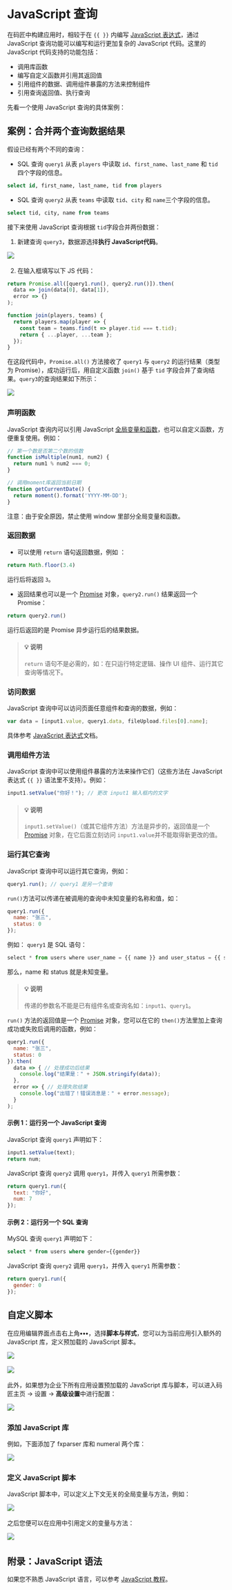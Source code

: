 # JavaScript 查询

在码匠中构建应用时，相较于在 `{{ }}`​ 内编写 [JavaScript 表达式](https://majiang.co/docs/javascript-in-majiang/writing-javascript)，通过 JavaScript 查询功能可以编写和运行更加复杂的 JavaScript 代码。这里的 JavaScript 代码支持的功能包括：

* 调用库函数
* 编写自定义函数并引用其返回值
* 引用组件的数据、调用组件暴露的方法来控制组件
* 引用查询返回值、执行查询

先看一个使用 JavaScript 查询的具体案例：

## 案例：合并两个查询数据结果

假设已经有两个不同的查询：

* SQL 查询 `query1`​ 从表 `players`​ 中读取 `id`​、`first_name`​、`last_name`​ 和 `tid`​ 四个字段的信息。

```sql
select id, first_name, last_name, tid from players
```

* SQL 查询 `query2`​ 从表 `teams`​ 中读取 `tid`​、`city`​ 和 `name`​ 三个字段的信息。

```sql
select tid, city, name from teams
```

接下来使用 JavaScript 查询根据 `tid`​ 字段合并两份数据：

1. 新建查询 `query3`​，数据源选择**执行 JavaScript代码**​。

​![](assets/1-20231002175904-nql9kvn.png)​

2. 在输入框填写以下 JS 代码：

```javascript
return Promise.all([query1.run(), query2.run()]).then(
  data => join(data[0], data[1]),
  error => {}
);

function join(players, teams) {
  return players.map(player => {
    const team = teams.find(t => player.tid === t.tid);
    return { ...player, ...team };
  });
}
```

在这段代码中，`Promise.all()`​ 方法接收了 `query1`​ 与 `query2`​ 的运行结果（类型为 Promise），成功运行后，用自定义函数 `join()`​ 基于 `tid`​ 字段合并了查询结果。`query3`​ 的查询结果如下所示：

​![](assets/2-20231002175904-by3bpfv.png)​

### 声明函数

JavaScript 查询内可以引用 JavaScript [全局变量和函数](https://developer.mozilla.org/zh-CN/docs/Web/JavaScript/Reference/Global_Objects)，也可以自定义函数，方便重复使用。例如：

```javascript
// 第一个数是否第二个数的倍数
function isMultiple(num1, num2) {
  return num1 % num2 === 0;
}

// 调用moment库返回当前日期
function getCurrentDate() {
  return moment().format('YYYY-MM-DD');
}
```

注意：由于安全原因，禁止使用 window 里部分全局变量和函数。

### 返回数据

* 可以使用 `return`​ 语句返回数据，例如 ：

```javascript
return Math.floor(3.4)
```

运行后将返回 `3`​。

* 返回结果也可以是一个 [Promise](https://developer.mozilla.org/zh-CN/docs/Web/JavaScript/Reference/Global_Objects/Promise) 对象，`query2.run()`​ 结果返回一个 Promise：

```javascript
return query2.run()
```

运行后返回的是 Promise 异步运行后的结果数据。

> #### 💡 说明
>
> ​`return`​ 语句不是必需的，如：在只运行特定逻辑、操作 UI 组件、运行其它查询等情况下。

### 访问数据

JavaScript 查询中可以访问页面任意组件和查询的数据，例如：

```javascript
var data = [input1.value, query1.data, fileUpload.files[0].name];
```

具体参考 [JavaScript 表达式](https://majiang.co/docs/javascript-in-majiang/writing-javascript)文档。

### 调用组件方法

JavaScript 查询中可以使用组件暴露的方法来操作它们（这些方法在 JavaScript 表达式 `{{ }}`​ 语法里不支持）。例如：

```javascript
input1.setValue("你好！"); // 更改 input1 输入框内的文字
```

> #### 💡 说明
>
> ​`input1.setValue()`​ （或其它组件方法）方法是异步的，返回值是一个 [Promise](https://developer.mozilla.org/zh-CN/docs/Web/JavaScript/Reference/Global_Objects/Promise) 对象，在它后面立刻访问 `input1.value`​ 并不能取得新更改的值。

### 运行其它查询

JavaScript 查询中可以运行其它查询，例如：

```javascript
query1.run(); // query1 是另一个查询
```

​`run()`​ 方法可以传递在被调用的查询中未知变量的名称和值，如：

```javascript
query1.run({
  name: "张三",
  status: 0 
});
```

例如： `query1`​ 是 SQL 语句：

```javascript
select * from users where user_name = {{ name }} and user_status = {{ status }}
```

那么，name 和 status 就是未知变量。

> #### 💡 说明
>
> 传递的参数名不能是已有组件名或查询名如：`input1`​、`query1`​。

​`run()`​ 方法的返回值是一个 [Promise](https://developer.mozilla.org/zh-CN/docs/Web/JavaScript/Reference/Global_Objects/Promise) 对象，您可以在它的 `then()`​ 方法里加上查询成功或失败后调用的函数，例如：

```javascript
query1.run({
  name: "张三",
  status: 0 
}).then(
  data => { // 处理成功后结果
    console.log("结果是：" + JSON.stringify(data)); 
  },
  error => { // 处理失败结果
    console.log("出错了！错误消息是：" + error.message);
  }
);
```

#### 示例 1：运行另一个 JavaScript 查询

JavaScript 查询 `query1`​ 声明如下：

```javascript
input1.setValue(text);
return num;
```

JavaScript 查询 `query2`​ 调用 `query1`​，并传入 `query1`​ 所需参数：

```javascript
return query1.run({
  text: "你好",
  num: 7
});
```

#### 示例 2：运行另一个 SQL 查询

MySQL 查询 `query1`​ 声明如下：

```sql
select * from users where gender={{gender}}
```

JavaScript 查询 `query2`​ 调用 `query1`​，并传入 `query1`​ 所需参数：

```javascript
return query1.run({
  gender: 0
});
```

## 自定义脚本

在应用编辑界面点击右上角 ​**•••**​，选择​**脚本与样式**​，您可以为当前应用引入额外的 JavaScript 库，定义预加载的 JavaScript 脚本。

​![](assets/1-20231002175904-u6a7cs7.png)​

​![](assets/2-20231002175904-zmwxqc5.png)​

此外，如果想为企业下所有应用设置预加载的 JavaScript 库与脚本，可以进入码匠主页 -> 设置 -> **高级设置**中进行配置：

​![](assets/3-20231002175904-4hs5yne.png)​

### 添加 JavaScript 库

例如，下面添加了 fxparser 库和 numeral 两个库：

​![](assets/4-20231002175904-s1cau2u.png)​

### 定义 JavaScript 脚本

JavaScript 脚本中，可以定义上下文无关的全局变量与方法，例如：

​![](assets/5-20231002175904-gpzdj3x.png)​

之后您便可以在应用中引用定义的变量与方法：

​![](assets/6-20231002175904-thbldw6.png)​

## 附录：JavaScript 语法

如果您不熟悉 JavaScript 语言，可以参考 [JavaScript 教程](https://developer.mozilla.org/zh-CN/docs/Web/JavaScript)。
